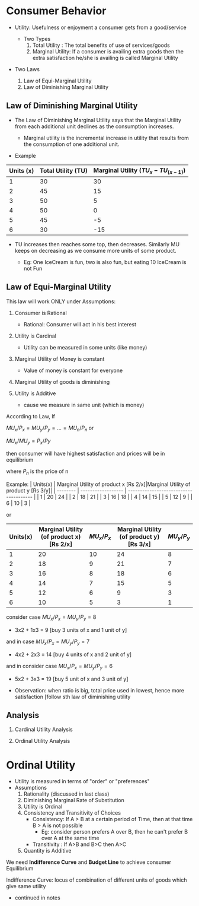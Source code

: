 # Consumer Behavior

-   Utility: Usefulness or enjoyment a consumer gets from a good/service

    -   Two Types
        1.  Total Utility : The total benefits of use of services/goods
        2.  Marginal Utility: If a consumer is availing extra goods then the extra satisfaction he/she is availing is called Marginal Utility

-   Two Laws
    1.  Law of Equi-Marginal Utility
    2.  Law of Diminishing Marginal Utility

## Law of Diminishing Marginal Utility

-   The Law of Diminishing Marginal Utility says that the Marginal Utility from each additional unit declines as the consumption increases.

    -   Marginal utility is the incremental increase in utility that results from the consumption of one additional unit.

-   Example

| Units (x) | Total Utility (TU) | Marginal Utility ($TU_x - TU_{(x-1)}$) |
| --------- | ------------------ | -------------------------------------- |
| 1         | 30                 | 30                                     |
| 2         | 45                 | 15                                     |
| 3         | 50                 | 5                                      |
| 4         | 50                 | 0                                      |
| 5         | 45                 | -5                                     |
| 6         | 30                 | -15                                    |

-   TU increases then reaches some top, then decreases. Similarly MU keeps on decreasing as we consume more units of some product.

    -   Eg: One IceCream is fun, two is also fun, but eating 10 IceCream is not Fun

## Law of Equi-Marginal Utility

This law will work ONLY under Assumptions:

1. Consumer is Rational
    - Rational: Consumer will act in his best interest
2. Utility is Cardinal

    - Utility can be measured in some units (like money)

3. Marginal Utility of Money is constant
    - Value of money is constant for everyone
4. Marginal Utility of goods is diminishing
5. Utility is Additive
    - cause we measure in same unit (which is money)

According to Law, If

$MU_x/ P_x = MU_y/ P_y = ... = MU_n/ P_n$ or

$MU_x/MU_y = P_x/Py$

then consumer will have highest satisfaction and prices will be in equilibrium

where $P_n$ is the price of n

Example:
| Units(x) | Marginal Utility of product x [Rs 2/x]|Marginal Utility of product y [Rs 3/y]|
| -------- | ------------------ | -------------------------------------- |
| 1 | 20 | 24 |
| 2 | 18 | 21 |
| 3 | 16 | 18 |
| 4 | 14 | 15 |
| 5 | 12 | 9 |
| 6 | 10 | 3 |

or

| Units(x) | Marginal Utility (of product x) [Rs 2/x] | $MU_x/P_x$ | Marginal Utility (of product y) [Rs 3/x] | $MU_y/P_y$ |
| -------- | ---------------------------------------- | ---------- | ---------------------------------------- | ---------- |
| 1        | 20                                       | 10         | 24                                       | 8          |
| 2        | 18                                       | 9          | 21                                       | 7          |
| 3        | 16                                       | 8          | 18                                       | 6          |
| 4        | 14                                       | 7          | 15                                       | 5          |
| 5        | 12                                       | 6          | 9                                        | 3          |
| 6        | 10                                       | 5          | 3                                        | 1          |

consider case $MU_x/P_x = MU_y/P_y = 8$

-   3x2 + 1x3 = 9 [buy 3 units of x and 1 unit of y]

and in case $MU_x/P_x = MU_y/P_y = 7$

-   4x2 + 2x3 = 14 [buy 4 units of x and 2 unit of y]

and in consider case $MU_x/P_x = MU_y/P_y = 6$

-   5x2 + 3x3 = 19 [buy 5 unit of x and 3 unit of y]

-   Observation: when ratio is big, total price used in lowest, hence more satisfaction [follow sth law of diminishing utility

## Analysis

1. Cardinal Utility Analysis

2. Ordinal Utility Analysis

# Ordinal Utility

-   Utility is measured in terms of "order" or "preferences"
-   Assumptions
    1.  Rationality (discussed in last class)
    2.  Diminishing Marginal Rate of Substitution
    3.  Utility is Ordinal
    4.  Consistency and Transitivity of Choices
        -   Consistency: If A > B at a certain period of Time, then at that time B > A is not possible
            -   Eg: consider person prefers A over B, then he can't prefer B over A at the same time
        -   Transitivity : If A>B and B>C then A>C
    5.  Quantity is Additive

We need **Indifference Curve** and **Budget Line** to achieve consumer Equilibrium

Indifference Curve: locus of combination of different units of goods which give same utility

-   continued in notes
